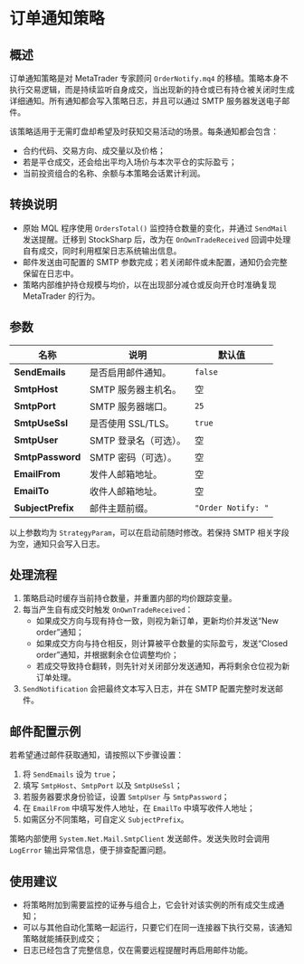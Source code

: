 # 订单通知策略

## 概述
订单通知策略是对 MetaTrader 专家顾问 `OrderNotify.mq4` 的移植。策略本身不执行交易逻辑，而是持续监听自身成交，当出现新的持仓或已有持仓被关闭时生成详细通知。所有通知都会写入策略日志，并且可以通过 SMTP 服务器发送电子邮件。

该策略适用于无需盯盘却希望及时获知交易活动的场景。每条通知都会包含：

- 合约代码、交易方向、成交量以及价格；
- 若是平仓成交，还会给出平均入场价与本次平仓的实际盈亏；
- 当前投资组合的名称、余额与本策略会话累计利润。

## 转换说明
- 原始 MQL 程序使用 `OrdersTotal()` 监控持仓数量的变化，并通过 `SendMail` 发送提醒。迁移到 StockSharp 后，改为在 `OnOwnTradeReceived` 回调中处理自有成交，同时利用框架日志系统输出信息。
- 邮件发送由可配置的 SMTP 参数完成；若关闭邮件或未配置，通知仍会完整保留在日志中。
- 策略内部维护持仓规模与均价，以在出现部分减仓或反向开仓时准确复现 MetaTrader 的行为。

## 参数
| 名称 | 说明 | 默认值 |
| --- | --- | --- |
| **SendEmails** | 是否启用邮件通知。 | `false` |
| **SmtpHost** | SMTP 服务器主机名。 | 空 |
| **SmtpPort** | SMTP 服务器端口。 | `25` |
| **SmtpUseSsl** | 是否使用 SSL/TLS。 | `true` |
| **SmtpUser** | SMTP 登录名（可选）。 | 空 |
| **SmtpPassword** | SMTP 密码（可选）。 | 空 |
| **EmailFrom** | 发件人邮箱地址。 | 空 |
| **EmailTo** | 收件人邮箱地址。 | 空 |
| **SubjectPrefix** | 邮件主题前缀。 | `"Order Notify: "` |

以上参数均为 `StrategyParam`，可以在启动前随时修改。若保持 SMTP 相关字段为空，通知只会写入日志。

## 处理流程
1. 策略启动时缓存当前持仓数量，并重置内部的均价跟踪变量。
2. 每当产生自有成交时触发 `OnOwnTradeReceived`：
   - 如果成交方向与现有持仓一致，则视为新订单，更新均价并发送“New order”通知；
   - 如果成交方向与持仓相反，则计算被平仓数量的实际盈亏，发送“Closed order”通知，并根据剩余仓位调整均价；
   - 若成交导致持仓翻转，则先针对关闭部分发送通知，再将剩余仓位视为新订单处理。
3. `SendNotification` 会把最终文本写入日志，并在 SMTP 配置完整时发送邮件。

## 邮件配置示例
若希望通过邮件获取通知，请按照以下步骤设置：

1. 将 `SendEmails` 设为 `true`；
2. 填写 `SmtpHost`、`SmtpPort` 以及 `SmtpUseSsl`；
3. 若服务器要求身份验证，设置 `SmtpUser` 与 `SmtpPassword`；
4. 在 `EmailFrom` 中填写发件人地址，在 `EmailTo` 中填写收件人地址；
5. 如需区分不同策略，可自定义 `SubjectPrefix`。

策略内部使用 `System.Net.Mail.SmtpClient` 发送邮件。发送失败时会调用 `LogError` 输出异常信息，便于排查配置问题。

## 使用建议
- 将策略附加到需要监控的证券与组合上，它会针对该实例的所有成交生成通知；
- 可以与其他自动化策略一起运行，只要它们在同一连接器下执行交易，该通知策略就能捕获到成交；
- 日志已经包含了完整信息，仅在需要远程提醒时再启用邮件功能。


